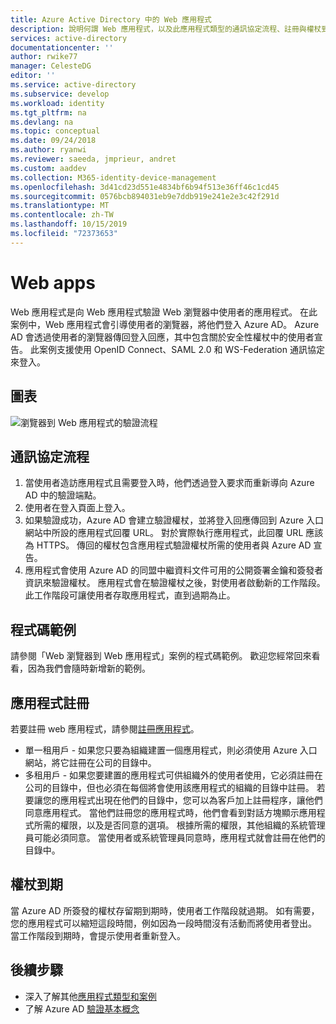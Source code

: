 ```yaml
---
title: Azure Active Directory 中的 Web 應用程式
description: 說明何謂 Web 應用程式，以及此應用程式類型的通訊協定流程、註冊與權杖到期等基本概念。
services: active-directory
documentationcenter: ''
author: rwike77
manager: CelesteDG
editor: ''
ms.service: active-directory
ms.subservice: develop
ms.workload: identity
ms.tgt_pltfrm: na
ms.devlang: na
ms.topic: conceptual
ms.date: 09/24/2018
ms.author: ryanwi
ms.reviewer: saeeda, jmprieur, andret
ms.custom: aaddev
ms.collection: M365-identity-device-management
ms.openlocfilehash: 3d41cd23d551e4834bf6b94f513e36ff46c1cd45
ms.sourcegitcommit: 0576bcb894031eb9e7ddb919e241e2e3c42f291d
ms.translationtype: MT
ms.contentlocale: zh-TW
ms.lasthandoff: 10/15/2019
ms.locfileid: "72373653"
---
```

# <a name="web-apps"></a>Web apps

Web 應用程式是向 Web 應用程式驗證 Web 瀏覽器中使用者的應用程式。 在此案例中，Web 應用程式會引導使用者的瀏覽器，將他們登入 Azure AD。 Azure AD 會透過使用者的瀏覽器傳回登入回應，其中包含關於安全性權杖中的使用者宣告。 此案例支援使用 OpenID Connect、SAML 2.0 和 WS-Federation 通訊協定來登入。

## <a name="diagram"></a>圖表

![瀏覽器到 Web 應用程式的驗證流程](./media/authentication-scenarios/web_browser_to_web_api.png)

## <a name="protocol-flow"></a>通訊協定流程

1. 當使用者造訪應用程式且需要登入時，他們透過登入要求而重新導向 Azure AD 中的驗證端點。
1. 使用者在登入頁面上登入。
1. 如果驗證成功，Azure AD 會建立驗證權杖，並將登入回應傳回到 Azure 入口網站中所設的應用程式回覆 URL。 對於實際執行應用程式，此回覆 URL 應該為 HTTPS。 傳回的權杖包含應用程式驗證權杖所需的使用者與 Azure AD 宣告。
1. 應用程式會使用 Azure AD 的同盟中繼資料文件可用的公開簽署金鑰和簽發者資訊來驗證權杖。 應用程式會在驗證權杖之後，對使用者啟動新的工作階段。 此工作階段可讓使用者存取應用程式，直到過期為止。

## <a name="code-samples"></a>程式碼範例

請參閱「Web 瀏覽器到 Web 應用程式」案例的程式碼範例。 歡迎您經常回來看看，因為我們會隨時新增新的範例。

## <a name="app-registration"></a>應用程式註冊

若要註冊 web 應用程式，請參閱[註冊應用程式](quickstart-register-app.md)。

* 單一租用戶 - 如果您只要為組織建置一個應用程式，則必須使用 Azure 入口網站，將它註冊在公司的目錄中。
* 多租用戶 - 如果您要建置的應用程式可供組織外的使用者使用，它必須註冊在公司的目錄中，但也必須在每個將會使用該應用程式的組織的目錄中註冊。 若要讓您的應用程式出現在他們的目錄中，您可以為客戶加上註冊程序，讓他們同意應用程式。 當他們註冊您的應用程式時，他們會看到對話方塊顯示應用程式所需的權限，以及是否同意的選項。 根據所需的權限，其他組織的系統管理員可能必須同意。 當使用者或系統管理員同意時，應用程式就會註冊在他們的目錄中。

## <a name="token-expiration"></a>權杖到期

當 Azure AD 所簽發的權杖存留期到期時，使用者工作階段就過期。 如有需要，您的應用程式可以縮短這段時間，例如因為一段時間沒有活動而將使用者登出。 當工作階段到期時，會提示使用者重新登入。

## <a name="next-steps"></a>後續步驟

* 深入了解其他[應用程式類型和案例](app-types.md)
* 了解 Azure AD [驗證基本概念](v1-authentication-scenarios.md)
